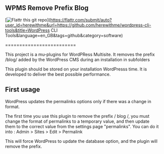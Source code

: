 ## WPMS Remove Prefix Blog

[![Flattr this git repo](http://api.flattr.com/button/flattr-badge-large.png)](https://flattr.com/submit/auto?user_id=herewithme&url=https://github.com/herewithme/wordpress-cli-tools&title=WordPress CLI Tools&language=en_GB&tags=github&category=software) 

=========================

This project is a mu-plugins for WordPRess Multisite.
It removes the prefix /blog/ added by the WordPress CMS during an installation in subfolders

This plugin should be stored on your installation WordPresss time. It is developed to deliver the best possible performance.

## First usage

WordPress updates the permalinks options only if there was a change in format.

The first time you use this plugin to remove the prefix / blog /, you must change the format of permalinks to a temporary value, and then update them to the correct value from the settings page "permalinks".
You can do it into : Admin > Sites > Edit > Permalink

This will force WordPress to update the database option, and the plugin will remove the prefix.